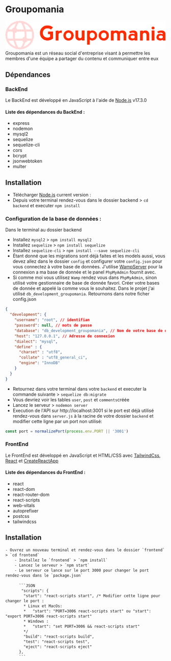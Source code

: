 # Groupomania
<img src="https://github.com/OlivierHette/Groupomania/blob/main/frontend/src/assets/images/logo-red.png?raw=true"/>
Groupomania est un réseau social d'entreprise visant à permettre les membres d'une équipe a partager du contenu et communiquer entre eux

## Dépendances

### BackEnd
Le BackEnd est développé en JavaScript à l'aide de <a href="https://nodejs.dev/download">Node.js<a/> v17.3.0
#### Liste des dépendances du BackEnd :
  - express
  - nodemon
  - mysql2
  - sequelize
  - sequelize-cli
  - cors
  - bcrypt
  - jsonwebtoken
  - multer

## Installation
  - Télécharger <a href="https://nodejs.dev/download">Node.js<a/> current version :
  - Depuis votre terminal rendez-vous dans le dossier backend > `cd backend` et executer `npm install`
   
  ### Configuration de la base de données :
  Dans le terminal au dossier backend
  - Installez `mysql2` > `npm install mysql2`
  - Installez `sequelize` > `npm install sequelize`
  - Installez `sequelize-cli` > `npm install --save sequelize-cli`
  - Étant donné que les migrations sont déjà faites et les models aussi, vous devez allez dans le dossier `config` et configurer votre `config.json` pour vous connectez à votre base de données.
  J'utilise <a href="https://www.wampserver.com/">WampServer</a> pour la connexion a ma base de donnée et le panel `PhpMyAdmin` fournit avec.
  - Si comme moi vous utilisez `Wamp` rendez vous dans `PhpMyAdmin`, sinon utilisé votre gestionnaire de base de donnée favori. Créer votre bases de donnée et appelé la comme vous le souhaitez.
  Dans le projet j'ai utilisé `db_development_groupomania`. Retournons dans notre ficher config.json
  ```JSON
  {
    "development": {
      "username": "root", // identifian
      "password": null, // mots de passe
      "database": "db_development_groupomania", // Nom de votre base de donné
      "host": "127.0.0.1", // Adresse de connexion
      "dialect": "mysql", 
      "define" : { 
        "charset" : "utf8", 
        "collate" : "utf8_general_ci",
        "engine": "InnoDB"
      }
    }
  }
  ```
  - Retournez dans votre terminal dans votre `backend` et executer la commande suivante > `sequelize db:migrate`
  - Vous devriez voir les tables `user`, `post` et `comments`créée
  - Lancez le serveur > `nodemon server`
  - Execution de l'API sur http://localhost:3001 si le port est déjà utilisé rendez-vous dans `server.js` à la racine de votre dossier `backend` et modifier cette ligne par un port non utilisé:
  ```javascript
  const port = normalizePort(process.env.PORT || '3001')
  ```
  
### FrontEnd
Le FrontEnd est développé en JavaScript et HTML/CSS avec <a href="https://tailwindcss.com/docs/installation">TailwindCss</a>, <a href="https://fr.reactjs.org/">React</a> et <a href="https://fr.reactjs.org/docs/create-a-new-react-app.html#create-react-app">CreateReactApp</a> 
#### Liste des dépendances du FrontEnd :
  - react
  - react-dom
  - react-router-dom
  - react-scripts
  - web-vitals
  - autoprefixer
  - postcss
  - tailwindcss
  
  ## Installation
    - Ouvrez un nouveau terminal et rendez-vous dans le dossier `frontend` > `cd frontend`
        - Installez le `frontend` > `npm install`
        - Lancez le serveur > `npm start`
        - Le serveur ce lance sur le port 3000 pour changer le port rendez-vous dans le `package.json`
  
          ```JSON
           "scripts": {
            "start": "react-scripts start", /* Modifier cette ligne pour changer le port :
            * Linux et MacOs: 
            *   "start": "PORT=3006 react-scripts start" ou "start": "export PORT=3006 react-scripts start"
            * Windows : 
            *   "start": "set PORT=3006 && react-scripts start"
            */
            "build": "react-scripts build",
            "test": "react-scripts test",
            "eject": "react-scripts eject"
          },
          ```

      
